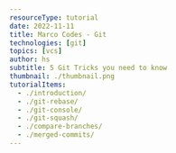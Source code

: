 ```yaml
---
resourceType: tutorial
date: 2022-11-11
title: Marco Codes - Git
technologies: [git]
topics: [vcs]
author: hs
subtitle: 5 Git Tricks you need to know
thumbnail: ./thumbnail.png
tutorialItems:
  - ./introduction/
  - ./git-rebase/
  - ./git-console/
  - ./git-squash/
  - ./compare-branches/
  - ./merged-commits/
---
```

